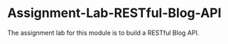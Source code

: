# Assignment-Lab-RESTful-Blog-API
The assignment lab for this module is to build a RESTful Blog API.
